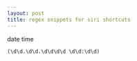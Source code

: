 ```yaml
---
layout: post
title: regex snippets for siri shortcuts
---
```

date time
```
(\d\d.\d\d.\d\d\d\d \d\d:\d\d)
```

